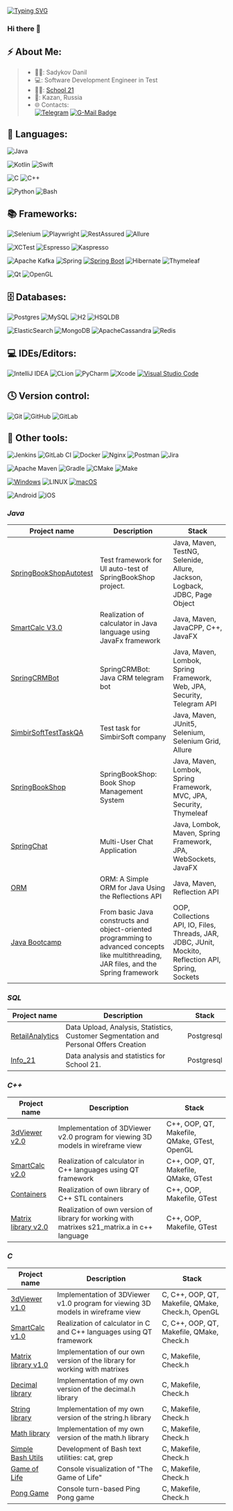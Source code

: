 [![Typing SVG](https://readme-typing-svg.herokuapp.com?font=Fira+Code&pause=1000&color=7B47F7&random=false&width=435&lines=SDET+Developer)](https://git.io/typing-svg)
### Hi there 👋

## ⚡ About Me:
>- 👨‍💻: Sadykov Danil
>- 💻: Software Development Engineer in Test
>- 👨‍🎓: [School 21](https://21-school.ru/)
>- 🌆: Kazan, Russia
>- 🌐 Contacts:  
[![Telegram](https://img.shields.io/badge/Telegram-2CA5E0?style=for-the-badge&logo=telegram&logoColor=white)](https://t.me/heisyenberg)
[![G-Mail Badge](https://img.shields.io/badge/Gmail-D14836?style=for-the-badge&logo=gmail&logoColor=white)](mailto:hiesyenberg@gmail.com)

## 🚀 Languages:

![Java](https://img.shields.io/badge/Java-ED8B00?style=for-the-badge&logo=openjdk&logoColor=white)

![Kotlin](https://img.shields.io/badge/kotlin-%237F52FF.svg?style=for-the-badge&logo=kotlin&logoColor=white)
![Swift](https://img.shields.io/badge/swift-F54A2A?style=for-the-badge&logo=swift&logoColor=white)


![C](https://img.shields.io/badge/c-%2300599C.svg?style=for-the-badge&logo=c&logoColor=white)
![C++](https://img.shields.io/badge/C++-%2300599C.svg?style=for-the-badge&logo=c%2B%2B&logoColor=white)

![Python](https://img.shields.io/badge/python-3670A0?style=for-the-badge&logo=python&logoColor=ffdd54)
![Bash](https://img.shields.io/badge/bash-%23121011.svg?style=for-the-badge&logo=gnu-bash&logoColor=white)

## 📚 Frameworks:
![Selenium](https://img.shields.io/badge/-selenium-%43B02A?style=for-the-badge&logo=selenium&logoColor=white)
![Playwright](https://img.shields.io/badge/-playwright-%232EAD33?style=for-the-badge&logo=playwright&logoColor=white)
![RestAssured](https://img.shields.io/badge/-RestAssured-3DDC84?style=for-the-badge&logoColor=black)
![Allure](https://img.shields.io/badge/Allure-FCC624?style=for-the-badge&logoColor=white)

![XCTest](https://img.shields.io/badge/-XCTest-%43B02A?style=for-the-badge&logoColor=white)
![Espresso](https://img.shields.io/badge/Espresso-%23008FBA.svg?color=red&style=for-the-badge&logoColor=white)
![Kaspresso](https://img.shields.io/badge/-Kaspresso-3DDC84?style=for-the-badge&logoColor=black)

![Apache Kafka](https://img.shields.io/badge/Apache%20Kafka-000?style=for-the-badge&logo=apachekafka)
![Spring](https://img.shields.io/badge/spring-%236DB33F.svg?style=for-the-badge&logo=spring&logoColor=white)
[![Spring Boot](https://img.shields.io/badge/Spring%20Boot-6DB33F?style=for-the-badge&logo=springboot&logoColor=fff)](#)
![Hibernate](https://img.shields.io/badge/Hibernate-59666C?style=for-the-badge&logo=Hibernate&logoColor=white)
![Thymeleaf](https://img.shields.io/badge/Thymeleaf-%23005C0F.svg?style=for-the-badge&logo=Thymeleaf&logoColor=white)

![Qt](https://img.shields.io/badge/Qt-%23217346.svg?style=for-the-badge&logo=Qt&logoColor=white)
![OpenGL](https://img.shields.io/badge/OpenGL-%23FFFFFF.svg?style=for-the-badge&logo=opengl)

## 🗄️ Databases:

![Postgres](https://img.shields.io/badge/postgres-%23316192.svg?style=for-the-badge&logo=postgresql&logoColor=white)
![MySQL](https://img.shields.io/badge/mysql-%2300f.svg?style=for-the-badge&logo=mysql&logoColor=white)
![H2](https://img.shields.io/badge/h2-%2300f.svg?style=for-the-badge&logo=h2&logoColor=white)
![HSQLDB](https://img.shields.io/badge/hsqldb-%23316192.svg?style=for-the-badge&logo=hsqldb&logoColor=white)

![ElasticSearch](https://img.shields.io/badge/-ElasticSearch-005571?style=for-the-badge&logo=elasticsearch)
![MongoDB](https://img.shields.io/badge/MongoDB-%234ea94b.svg?style=for-the-badge&logo=mongodb&logoColor=white)
![ApacheCassandra](https://img.shields.io/badge/cassandra-%231287B1.svg?style=for-the-badge&logo=apache-cassandra&logoColor=white)
![Redis](https://img.shields.io/badge/redis-%23DD0031.svg?style=for-the-badge&logo=redis&logoColor=white)

## 💻 IDEs/Editors:

![IntelliJ IDEA](https://img.shields.io/badge/IntelliJIDEA-000000.svg?style=for-the-badge&logo=intellij-idea&logoColor=black&labelColor=red)
![CLion](https://img.shields.io/badge/CLion-black?style=for-the-badge&logo=clion&logoColor=black&labelColor=blue)
![PyCharm](https://img.shields.io/badge/pycharm-143?style=for-the-badge&logo=pycharm&logoColor=black&color=black&labelColor=green)
![Xcode](https://img.shields.io/badge/Xcode-007ACC?style=for-the-badge&logo=Xcode&logoColor=white)
[![Visual Studio Code](https://custom-icon-badges.demolab.com/badge/Visual%20Studio%20Code-0078d7.svg?style=for-the-badge&logo=vsc&logoColor=white)](#)

## 🕓 Version control:
![Git](https://img.shields.io/badge/git-%23F05033.svg?style=for-the-badge&logo=git&logoColor=white)
![GitHub](https://img.shields.io/badge/github-%23121011.svg?style=for-the-badge&logo=github&logoColor=white)
![GitLab](https://img.shields.io/badge/gitlab-%23F05033.svg?style=for-the-badge&logo=gitlab&logoColor=white)


## 👾 Other tools:
![Jenkins](https://img.shields.io/badge/jenkins-%232C5263.svg?style=for-the-badge&logo=jenkins&logoColor=white)
![GitLab CI](https://img.shields.io/badge/gitlab%20ci-%23181717.svg?style=for-the-badge&logo=gitlab&logoColor=white)
![Docker](https://img.shields.io/badge/docker-%230db7ed.svg?style=for-the-badge&logo=docker&logoColor=white)
![Nginx](https://img.shields.io/badge/nginx-%23009639.svg?style=for-the-badge&logo=nginx&logoColor=white)
![Postman](https://img.shields.io/badge/Postman-FF6C37?style=for-the-badge&logo=postman&logoColor=white)
![Jira](https://img.shields.io/badge/jira-%230A0FFF.svg?style=for-the-badge&logo=jira&logoColor=white)

![Apache Maven](https://img.shields.io/badge/Apache%20Maven-C71A36?style=for-the-badge&logo=Apache%20Maven&logoColor=white)
![Gradle](https://img.shields.io/badge/Gradle-02303A.svg?style=for-the-badge&logo=Gradle&logoColor=white)
![CMake](https://img.shields.io/badge/CMake-%23008FBA.svg?style=for-the-badge&logo=cmake&logoColor=white)
![Make](https://img.shields.io/badge/Make-%23008FBA.svg?color=red&style=for-the-badge&logo=Make&logoColor=white)

[![Windows](https://custom-icon-badges.demolab.com/badge/Windows-0078D6?style=for-the-badge&logo=windows11&logoColor=white)](#)
![LINUX](https://img.shields.io/badge/Linux-FCC624?style=for-the-badge&logo=linux&logoColor=black)
[![macOS](https://img.shields.io/badge/mac%20OS-000000?style=for-the-badge&logo=apple&logoColor=F0F0F0)](#)

![Android](https://img.shields.io/badge/Android-3DDC84?style=for-the-badge&logo=android&logoColor=white)
![iOS](https://img.shields.io/badge/iOS-000000?style=for-the-badge&logo=ios&logoColor=white)

### *Java*  
| Project name      | Description | Stack |
| ------------- | ------------------------ | ------------------------ |
| [SpringBookShopAutotest](https://github.com/HeisYenberg/SpringBookShopAutotests)| Test framework for UI auto-test of SpringBookShop project. | Java, Maven, TestNG, Selenide, Allure, Jackson, Logback, JDBC, Page Object |
| [SmartCalc V3.0](https://github.com/HeisYenberg/SmartCalcV3.0-on-Java) | Realization of calculator in Java language using JavaFx framework | Java, Maven, JavaCPP, C++, JavaFX |
| [SpringCRMBot](https://github.com/HeisYenberg/SpringCRMBot) | SpringCRMBot: Java CRM telegram bot | Java, Maven, Lombok, Spring Framework, Web, JPA, Security, Telegram API  |
| [SimbirSoftTestTaskQA](https://github.com/HeisYenberg/SimbirSoftTestTaskQA)| Test task for SimbirSoft company | Java, Maven, JUnit5, Selenium, Selenium Grid, Allure |
| [SpringBookShop](https://github.com/HeisYenberg/SpringBookShop) |SpringBookShop: Book Shop Management System | Java, Maven, Lombok, Spring Framework, MVC, JPA, Security, Thymeleaf |
| [SpringChat](https://github.com/HeisYenberg/SpringChat) | Multi-User Chat Application | Java, Lombok, Maven, Spring Framework, JPA, WebSockets, JavaFX |
| [ORM](https://github.com/HeisYenberg/ORM) | ORM: A Simple ORM for Java Using the Reflections API | Java, Maven, Reflection API |
| [Java Bootcamp](https://github.com/HeisYenberg/Java-BootCamp) | From basic Java constructs and object-oriented programming to advanced concepts like multithreading, JAR files, and the Spring framework | OOP, Collections API, IO, Files, Threads, JAR, JDBC, JUnit, Mockito, Reflection API, Spring, Sockets |

### *SQL*  
| Project name      | Description | Stack |
| ------------- | ------------------------ | ------------------------ |
| [RetailAnalytics](https://github.com/HeisYenberg/RetailAnalytics-v1.0) | Data Upload, Analysis, Statistics, Customer Segmentation and Personal Offers Creation |  Postgresql |
| [Info_21](https://github.com/HeisYenberg/Info21-v1.0) | Data analysis and statistics for School 21. | Postgresql |

### *C++*  
| Project name      | Description | Stack |
| ------------- | ------------------------ | ------------------------ |
| [3dViewer v2.0](https://github.com/HeisYenberg/3D-Viewer-on-CPP-QT) | Implementation of 3DViewer v2.0 program for viewing 3D models in wireframe view | C++, OOP, QT, Makefile, QMake, GTest, OpenGL |
| [SmartCalc v2.0](https://github.com/HeisYenberg/SmartCalcV2.0-on-CPP-QT) | Realization of calculator in C++ languages using QT framework | C++, OOP, QT, Makefile, QMake, GTest |
| [Containers](https://github.com/HeisYenberg/Containers-H-On-CPP) | Realization of own library of C++ STL containers |  C++, OOP, Makefile, GTest |
| [Matrix library v2.0](https://github.com/HeisYenberg/My-Matrix-H-on-CPP) | Realization of own version of library for working with matrixes s21_matrix.a in c++ language |  C++, OOP, Makefile, GTest |

### *C*
| Project name      | Description | Stack |
| ------------- | ------------------------ | ------------------------ |
| [3dViewer v1.0](https://github.com/HeisYenberg/3D-Viewer-on-C-QT) | Implementation of 3DViewer v1.0 program for viewing 3D models in wireframe view |  C, C++, OOP, QT, Makefile, QMake, Check.h, OpenGL |
| [SmartCalc v1.0](https://github.com/HeisYenberg/SmartCalc-on-C-QT) | Realization of calculator in C and C++ languages using QT framework |  C, C++, OOP, QT, Makefile, QMake, Check.h |
| [Matrix library v1.0](https://github.com/HeisYenberg/My-Matrix-H-on-C) | Implementation of our own version of the library for working with matrixes | C, Makefile, Check.h |
| [Decimal library](https://github.com/HeisYenberg/My-Decimal-H-on-C) | Implementation of my own version of the decimal.h library | C, Makefile, Check.h |
| [String library](https://github.com/HeisYenberg/My-String-H-on-C) | Implementation of my own version of the string.h library | C, Makefile, Check.h |
| [Math library](https://github.com/HeisYenberg/My-Math-H-on-C) | Implementation of my own version of the math.h library | C, Makefile, Check.h |
| [Simple Bash Utils](https://github.com/HeisYenberg/Bash-Utils-on-C) | Development of Bash text utilities: cat, grep | C, Makefile, Check.h |
| [Game of Life](https://github.com/HeisYenberg/Game-of-Life-on-C) | Console visualization of "The Game of Life" | C, Makefile, Check.h |
| [Pong Game](https://github.com/HeisYenberg/Pong-on-C) | Console turn-based Ping Pong game | C, Makefile, Check.h |
